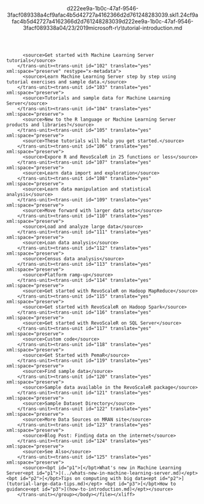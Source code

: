 <?xml version="1.0"?><xliff version="1.2" xmlns="urn:oasis:names:tc:xliff:document:1.2" xmlns:xsi="http://www.w3.org/2001/XMLSchema-instance" xsi:schemaLocation="urn:oasis:names:tc:xliff:document:1.2 xliff-core-1.2-transitional.xsd"><file datatype="xml" original="tutorial-introduction.md" source-language="en-US" target-language="en-US"><header><tool tool-id="mdxliff" tool-name="mdxliff" tool-version="1.0-1931010" tool-company="Microsoft" /><xliffext:skl_file_name xmlns:xliffext="urn:microsoft:content:schema:xliffextensions">d222ee9a-1b0c-47af-9546-3facf089338a4cf9afac4b5d42727a4162366d2d761248283039.skl</xliffext:skl_file_name><xliffext:version xmlns:xliffext="urn:microsoft:content:schema:xliffextensions">1.2</xliffext:version><xliffext:ms.openlocfilehash xmlns:xliffext="urn:microsoft:content:schema:xliffextensions">4cf9afac4b5d42727a4162366d2d761248283039</xliffext:ms.openlocfilehash><xliffext:ms.sourcegitcommit xmlns:xliffext="urn:microsoft:content:schema:xliffextensions">d222ee9a-1b0c-47af-9546-3facf089338a</xliffext:ms.sourcegitcommit><xliffext:ms.lasthandoff xmlns:xliffext="urn:microsoft:content:schema:xliffextensions">04/23/2019</xliffext:ms.lasthandoff><xliffext:ms.openlocfilepath xmlns:xliffext="urn:microsoft:content:schema:xliffextensions">microsoft-r\r\tutorial-introduction.md</xliffext:ms.openlocfilepath></header><body><group id="content" extype="content"><trans-unit id="101" translate="yes" xml:space="preserve" restype="x-metadata">
          <source>Get started with Machine Learning Server tutorials</source>
        </trans-unit><trans-unit id="102" translate="yes" xml:space="preserve" restype="x-metadata">
          <source>Learn Machine Learning Server step by step using tutorial exercises and sample data.</source>
        </trans-unit><trans-unit id="103" translate="yes" xml:space="preserve">
          <source>Tutorials and sample data for Machine Learning Server</source>
        </trans-unit><trans-unit id="104" translate="yes" xml:space="preserve">
          <source>New to the R language or Machine Learning Server products and libraries?</source>
        </trans-unit><trans-unit id="105" translate="yes" xml:space="preserve">
          <source>These tutorials will help you get started.</source>
        </trans-unit><trans-unit id="106" translate="yes" xml:space="preserve">
          <source>Expore R and RevoScaleR in 25 functions or less</source>
        </trans-unit><trans-unit id="107" translate="yes" xml:space="preserve">
          <source>Learn data import and exploration</source>
        </trans-unit><trans-unit id="108" translate="yes" xml:space="preserve">
          <source>Learn data manipulation and statistical analysis</source>
        </trans-unit><trans-unit id="109" translate="yes" xml:space="preserve">
          <source>Move forward with larger data sets</source>
        </trans-unit><trans-unit id="110" translate="yes" xml:space="preserve">
          <source>Load and analyze large data</source>
        </trans-unit><trans-unit id="111" translate="yes" xml:space="preserve">
          <source>Loan data analysis</source>
        </trans-unit><trans-unit id="112" translate="yes" xml:space="preserve">
          <source>Census data analysis</source>
        </trans-unit><trans-unit id="113" translate="yes" xml:space="preserve">
          <source>Platform ramp-up</source>
        </trans-unit><trans-unit id="114" translate="yes" xml:space="preserve">
          <source>Get started with RevoScaleR on Hadoop MapReduce</source>
        </trans-unit><trans-unit id="115" translate="yes" xml:space="preserve">
          <source>Get started with RevoScaleR on Hadoop Spark</source>
        </trans-unit><trans-unit id="116" translate="yes" xml:space="preserve">
          <source>Get started with RevoScaleR on SQL Server</source>
        </trans-unit><trans-unit id="117" translate="yes" xml:space="preserve">
          <source>Custom code</source>
        </trans-unit><trans-unit id="118" translate="yes" xml:space="preserve">
          <source>Get Started with PemaR</source>
        </trans-unit><trans-unit id="119" translate="yes" xml:space="preserve">
          <source>Find sample data</source>
        </trans-unit><trans-unit id="120" translate="yes" xml:space="preserve">
          <source>Sample data available in the RevoScaleR package</source>
        </trans-unit><trans-unit id="121" translate="yes" xml:space="preserve">
          <source>Sample Dataset Directory</source>
        </trans-unit><trans-unit id="122" translate="yes" xml:space="preserve">
          <source>More Data Sources on MRAN site</source>
        </trans-unit><trans-unit id="123" translate="yes" xml:space="preserve">
          <source>Blog Post: Finding data on the internet</source>
        </trans-unit><trans-unit id="124" translate="yes" xml:space="preserve">
          <source>See Also</source>
        </trans-unit><trans-unit id="125" translate="yes" xml:space="preserve">
          <source><bpt id="p1">[</bpt>What's new in Machine Learning Server<ept id="p1">](../whats-new-in-machine-learning-server.md)</ept> <bpt id="p2">[</bpt>Tips on computing with big data<ept id="p2">](tutorial-large-data-tips.md)</ept> <bpt id="p3">[</bpt>How to guidance<ept id="p3">](how-to-introduction.md)</ept></source>
        </trans-unit></group></body></file></xliff>